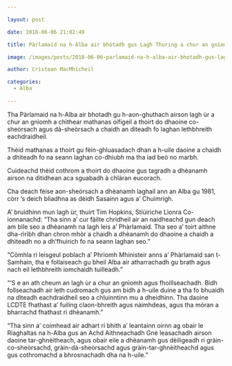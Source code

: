 ```yaml
---

layout: post

date: 2018-06-06 21:02:49

title: Pàrlamaid na h-Alba air bhòtadh gus Lagh Thuring a chur an gnìomh

image: /images/posts/2018-06-06-parlamaid-na-h-alba-air-bhotadh-gus-lagh-thuring-a-chur-an-gniomh.webp

author: Crìstean MacMhìcheil

categories:
  - Alba
  
---
```


Tha Pàrlamaid na h-Alba air bhotadh gu h-aon-ghuthach airson lagh ùr a chur an gnìomh a chìthear mathanas oifigeil a thoirt do dhaoine co-sheòrsach agus dà-sheòrsach a chaidh an dìteadh fo laghan lethbhreith eachdraidheil.

Thèid mathanas a thoirt gu fèin-ghluasadach dhan a h-uile daoine a chaidh a dhìteadh fo na seann laghan co-dhiubh ma tha iad beò no marbh.

Cuideachd thèid cothrom a thoirt do dhaoine gus tagradh a dhèanamh airson na dìtidhean aca sguabadh à chlàran eucorach.

Cha deach fèise aon-sheòrsach a dhèanamh laghail ann an Alba gu 1981, còrr &#8217;s deich bliadhna as dèidh Sasainn agus a&#8217; Chuimrigh.

A&#8217; bruidhinn mun lagh ùr, thuirt Tim Hopkins, Stiùiriche Lìonra Co-ionnanachd: &#8220;Tha sinn a&#8217; cur fàilte chrìdheil air an naidheachd gun deach am bìle seo a dhèanamh na lagh leis a&#8217; Phàrlamaid. Tha seo a&#8217; toirt aithne dha-rìribh dhan chron mhòr a chaidh a dhèanamh do dhaoine a chaidh a dhìteadh no a dh&#8217;fhuirich fo na seann laghan seo.&#8221;

&#8220;Còmhla ri leisgeul poblach a&#8217; Phrìomh Mhinisteir anns a&#8217; Phàrlamaid san t-Samhain, tha e follaiseach gu bheil Alba air atharrachadh gu brath agus nach eil lethbhreith iomchaidh tuilleadh.&#8221;

&#8220;&#8216;S e an ath cheum an lagh ùr a chur an gnìomh agus fhoillseachadh. Bidh follseachadh air leth cudromach gus am bidh a h-uile duine a tha fo bhuaidh na dìteadh eachdraidheil seo a chluinntinn mu a dheidhinn. Tha daoine LCDTE fhathast a&#8217; fuiling claon-bhreith agus nàimhdeas, agus tha mòran a bharrachd fhathast ri dhèanamh.&#8221;

&#8220;Tha sinn a&#8217; coimhead air adhart ri bhith a&#8217; leantainn oirnn ag obair le Riaghaltas na h-Alba gus an Achd Aithneachadh Gnè leasachadh airson daoine tar-ghnèitheach, agus obair eile a dhèanamh gus dèiligeadh ri gràin-co-sheòrsachd, gràin-dà-sheòrsachd agus gràin-tar-ghnèitheachd agus gus cothromachd a bhrosnachadh dha na h-uile.&#8221;
